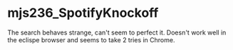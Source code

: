 # mjs236_SpotifyKnockoff

The search behaves strange, can't seem to perfect it. Doesn't work well in the eclispe browser and seems to take 2 tries in Chrome.
